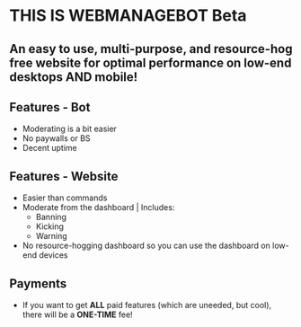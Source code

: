 # THIS IS WEBMANAGEBOT Beta
## An easy to use, multi-purpose, and resource-hog free website for optimal performance on low-end desktops AND mobile!

## **Features - Bot**
* Moderating is a bit easier
* No paywalls or BS
* Decent uptime

## **Features - Website**
* Easier than commands
* Moderate from the dashboard | Includes:
    - Banning
    - Kicking
    - Warning
* No resource-hogging dashboard so you can use the dashboard on low-end devices

## **Payments**
* If you want to get **ALL** paid features (which are uneeded, but cool), there will be a **ONE-TIME** fee!

